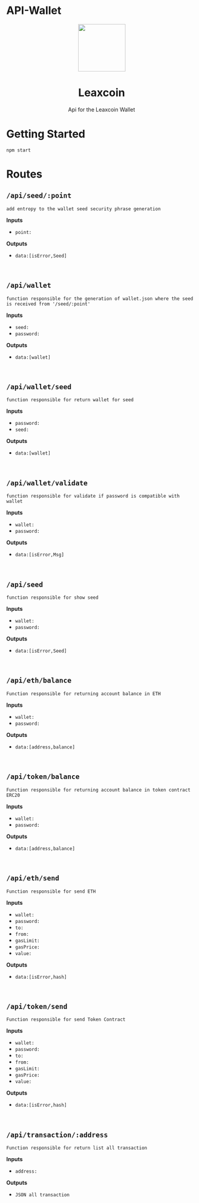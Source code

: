 # API-Wallet

<p align="center">
  <img
    src="https://i.imgur.com/R1McUCV.jpg"
    width="125px;">
</p>

<h1 align="center">Leaxcoin</h1>

<p align="center"> Api for the Leaxcoin Wallet </p>

# Getting Started

```
npm start

```

# Routes

## **`/api/seed/:point`**
```
add entropy to the wallet seed security phrase generation
```

__Inputs__

- `point:`

__Outputs__
- `data:[isError,Seed]`

<br>

## **`/api/wallet`**
```
function responsible for the generation of wallet.json where the seed is received from '/seed/:point'
```

__Inputs__

- `seed:`
- `password:`

__Outputs__
- `data:[wallet]`

<br>


## **`/api/wallet/seed`**
```
function responsible for return wallet for seed
```

__Inputs__ 

- `password:`
- `seed:`

__Outputs__
- `data:[wallet]`


<br>

## **`/api/wallet/validate`**
```
function responsible for validate if password is compatible with wallet
```

__Inputs__ 

- `wallet:`
- `password:`

__Outputs__
- `data:[isError,Msg]`

<br>


## **`/api/seed`**
```
function responsible for show seed
```

__Inputs__ 

- `wallet:`
- `password:`

__Outputs__
- `data:[isError,Seed]`

<br>



## **`/api/eth/balance`**
```
Function responsible for returning account balance in ETH 
```

__Inputs__ 

- `wallet:`
- `password:`

__Outputs__
- `data:[address,balance]`

<br>



## **`/api/token/balance`**
```
Function responsible for returning account balance in token contract ERC20
```

__Inputs__ 

- `wallet:`
- `password:`

__Outputs__
- `data:[address,balance]`

<br>

## **`/api/eth/send`**
```
Function responsible for send ETH
```

__Inputs__ 

- `wallet:`
- `password:`
- `to:`
- `from:`
- `gasLimit:`
- `gasPrice:`
- `value:`

__Outputs__
- `data:[isError,hash]`

<br>

## **`/api/token/send`**
```
Function responsible for send Token Contract
```

__Inputs__ 

- `wallet:`
- `password:`
- `to:`
- `from:`
- `gasLimit:`
- `gasPrice:`
- `value:`

__Outputs__
- `data:[isError,hash]`

<br>


## **`/api/transaction/:address`**
```
Function responsible for return list all transaction 
```
__Inputs__ 
- `address:`

__Outputs__
- `JSON all transaction`

<br>
